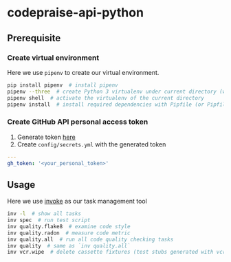 # codepraise-api-python

## Prerequisite
### Create virtual environment
Here we use `pipenv` to create our virtual environment.

```bash
pip install pipenv  # install pipenv
pipenv --three  # create Python 3 virtualenv under current directory (will create a `Pipfile` as well)
pipenv shell  # activate the virtualenv of the current directory
pipenv install  # install required dependencies with Pipfile (or Pipfile.lock, if any)
```

### Create GitHub API personal access token
1. Generate token [here](https://github.com/settings/tokens)
2. Create `config/secrets.yml` with the generated token
```yaml
---
gh_token: '<your_personal_token>'
```

## Usage
Here we use [invoke](https://docs.pyinvoke.org/) as our task management tool

```bash
inv -l  # show all tasks
inv spec  # run test script
inv quality.flake8  # examine code style
inv quality.radon  # measure code metric
inv quality.all  # run all code quality checking tasks
inv quality  # same as `inv quality.all`
inv vcr.wipe  # delete cassette fixtures (test stubs generated with vcrpy)
```
